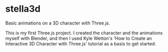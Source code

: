 # stella3d
Basic animations on a 3D character with Three.js.

This is my first Three.js project. I created the character and the animations myself with Blender, and then I used Kyle Wetton's 'How to Create an Interactive 3D Character with Three.js' tutorial as a basis to get started. 
